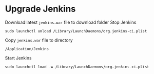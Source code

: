 Upgrade Jenkins
===============

Download latest `jenkins.war` file to download folder
Stop Jenkins

    sudo launchctl unload /Library/LaunchDaemons/org.jenkins-ci.plist

Copy `jenkins.war` file to directory

    /Application/Jenkins

Start Jenkins

    sudo launchctl load -w /Library/LaunchDaemons/org.jenkins-ci.plist
